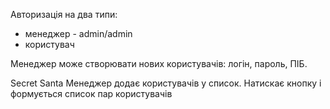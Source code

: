 Авторизація на два типи:
- менеджер - admin/admin
- користувач

Менеджер може створювати нових користувачів: логін, пароль, ПІБ.

Secret Santa
Менеджер додає користувачів у список. Натискає кнопку і формується список пар користувачів
